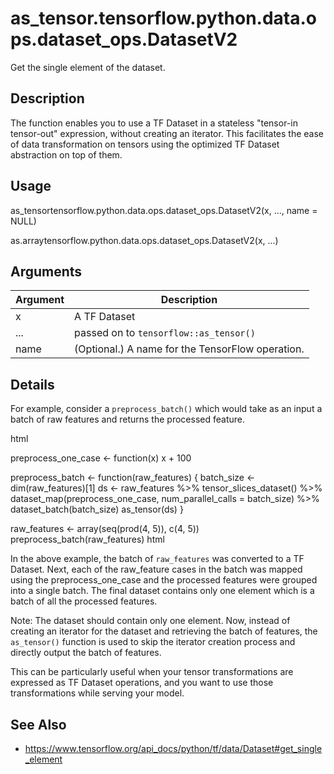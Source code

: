 # as_tensor.tensorflow.python.data.ops.dataset_ops.DatasetV2


Get the single element of the dataset.




## Description

The function enables you to use a TF Dataset in a stateless "tensor-in
tensor-out" expression, without creating an iterator. This facilitates the
ease of data transformation on tensors using the optimized TF Dataset
abstraction on top of them.





## Usage

as_tensortensorflow.python.data.ops.dataset_ops.DatasetV2(x, ..., name = NULL)

as.arraytensorflow.python.data.ops.dataset_ops.DatasetV2(x, ...)





## Arguments


Argument      |Description
------------- |----------------
x | A TF Dataset
... | passed on to ``tensorflow::as_tensor()``
name | (Optional.) A name for the TensorFlow operation.




## Details

For example, consider a ``preprocess_batch()`` which would take as an input
a batch of raw features and returns the processed feature.

html<div class="sourceCode r">preprocess_one_case <- function(x) x + 100

preprocess_batch   <- function(raw_features) {
  batch_size <- dim(raw_features)[1]
  ds <- raw_features %>%
    tensor_slices_dataset() %>%
    dataset_map(preprocess_one_case, num_parallel_calls = batch_size) %>%
    dataset_batch(batch_size)
  as_tensor(ds)
}

raw_features <- array(seq(prod(4, 5)), c(4, 5))
preprocess_batch(raw_features)
html</div>

In the above example, the batch of ``raw_features`` was converted to a TF
Dataset. Next, each of the raw_feature cases in the batch was mapped using
the preprocess_one_case and the processed features were grouped into a single
batch. The final dataset contains only one element which is a batch of all
the processed features.

Note: The dataset should contain only one element. Now, instead of creating
an iterator for the dataset and retrieving the batch of features, the
``as_tensor()`` function is used to skip the iterator creation process and
directly output the batch of features.

This can be particularly useful when your tensor transformations are
expressed as TF Dataset operations, and you want to use those transformations
while serving your model.







## See Also



*  https://www.tensorflow.org/api_docs/python/tf/data/Dataset#get_single_element




